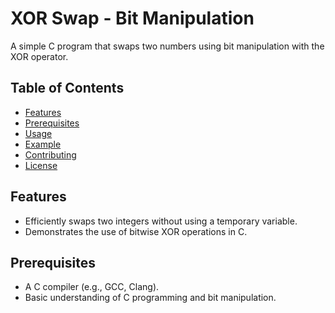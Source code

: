 # XOR Swap - Bit Manipulation

A simple C program that swaps two numbers using bit manipulation with the XOR operator.

## Table of Contents
- [Features](#features)
- [Prerequisites](#prerequisites)
- [Usage](#usage)
- [Example](#example)
- [Contributing](#contributing)
- [License](#license)

## Features
- Efficiently swaps two integers without using a temporary variable.
- Demonstrates the use of bitwise XOR operations in C.

## Prerequisites
- A C compiler (e.g., GCC, Clang).
- Basic understanding of C programming and bit manipulation.
